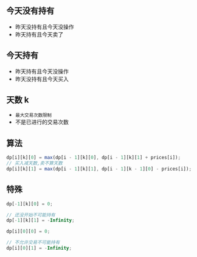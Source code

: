 ## 今天没有持有

- 昨天没持有且今天没操作
- 昨天持有且今天卖了

## 今天持有

- 昨天持有且今天没操作
- 昨天没持有且今天买入

## 天数 k

- `最大交易次数限制`
- 不是已进行的交易次数

## 算法

```js
dp[i][k][0] = max(dp[i - 1][k][0], dp[i - 1][k][1] + prices[i]);
// 买入减天数,卖不算天数
dp[i][k][1] = max(dp[i - 1][k][1], dp[i - 1][k - 1][0] - prices[i]);
```

## 特殊

```js
dp[-1][k][0] = 0;

// 还没开始不可能持有
dp[-1][k][1] = -Infinity;

dp[i][0][0] = 0;

// 不允许交易不可能持有
dp[i][0][1] = -Infinity;
```
